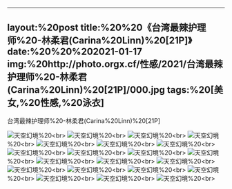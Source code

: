 ﻿---
layout:%20post
title:%20%20《台湾最辣护理师%20-林柔君(Carina%20Linn)%20[21P]》
date:%20%20%202021-01-17
img:%20http://photo.orgx.cf/性感/2021/台湾最辣护理师%20-林柔君(Carina%20Linn)%20[21P]/000.jpg
tags:%20[美女,%20性感,%20泳衣]
---

台湾最辣护理师%20-林柔君(Carina%20Linn)%20[21P]



![天空幻境](http://photo.orgx.cf/性感/2021/台湾最辣护理师%20-林柔君(Carina%20Linn)%20[21P]/001.jpg%20''天空幻境'')%20<br>
![天空幻境](http://photo.orgx.cf/性感/2021/台湾最辣护理师%20-林柔君(Carina%20Linn)%20[21P]/002.jpg%20''天空幻境'')%20<br>
![天空幻境](http://photo.orgx.cf/性感/2021/台湾最辣护理师%20-林柔君(Carina%20Linn)%20[21P]/003.jpg%20''天空幻境'')%20<br>
![天空幻境](http://photo.orgx.cf/性感/2021/台湾最辣护理师%20-林柔君(Carina%20Linn)%20[21P]/004.jpg%20''天空幻境'')%20<br>
![天空幻境](http://photo.orgx.cf/性感/2021/台湾最辣护理师%20-林柔君(Carina%20Linn)%20[21P]/005.jpg%20''天空幻境'')%20<br>
![天空幻境](http://photo.orgx.cf/性感/2021/台湾最辣护理师%20-林柔君(Carina%20Linn)%20[21P]/006.jpg%20''天空幻境'')%20<br>
![天空幻境](http://photo.orgx.cf/性感/2021/台湾最辣护理师%20-林柔君(Carina%20Linn)%20[21P]/007.jpg%20''天空幻境'')%20<br>
![天空幻境](http://photo.orgx.cf/性感/2021/台湾最辣护理师%20-林柔君(Carina%20Linn)%20[21P]/008.jpg%20''天空幻境'')%20<br>
![天空幻境](http://photo.orgx.cf/性感/2021/台湾最辣护理师%20-林柔君(Carina%20Linn)%20[21P]/009.jpg%20''天空幻境'')%20<br>
![天空幻境](http://photo.orgx.cf/性感/2021/台湾最辣护理师%20-林柔君(Carina%20Linn)%20[21P]/010.jpg%20''天空幻境'')%20<br>
![天空幻境](http://photo.orgx.cf/性感/2021/台湾最辣护理师%20-林柔君(Carina%20Linn)%20[21P]/011.jpg%20''天空幻境'')%20<br>
![天空幻境](http://photo.orgx.cf/性感/2021/台湾最辣护理师%20-林柔君(Carina%20Linn)%20[21P]/012.jpg%20''天空幻境'')%20<br>
![天空幻境](http://photo.orgx.cf/性感/2021/台湾最辣护理师%20-林柔君(Carina%20Linn)%20[21P]/013.jpg%20''天空幻境'')%20<br>
![天空幻境](http://photo.orgx.cf/性感/2021/台湾最辣护理师%20-林柔君(Carina%20Linn)%20[21P]/014.jpg%20''天空幻境'')%20<br>
![天空幻境](http://photo.orgx.cf/性感/2021/台湾最辣护理师%20-林柔君(Carina%20Linn)%20[21P]/015.jpg%20''天空幻境'')%20<br>
![天空幻境](http://photo.orgx.cf/性感/2021/台湾最辣护理师%20-林柔君(Carina%20Linn)%20[21P]/016.jpg%20''天空幻境'')%20<br>
![天空幻境](http://photo.orgx.cf/性感/2021/台湾最辣护理师%20-林柔君(Carina%20Linn)%20[21P]/017.jpg%20''天空幻境'')%20<br>
![天空幻境](http://photo.orgx.cf/性感/2021/台湾最辣护理师%20-林柔君(Carina%20Linn)%20[21P]/018.jpg%20''天空幻境'')%20<br>
![天空幻境](http://photo.orgx.cf/性感/2021/台湾最辣护理师%20-林柔君(Carina%20Linn)%20[21P]/019.jpg%20''天空幻境'')%20<br>
![天空幻境](http://photo.orgx.cf/性感/2021/台湾最辣护理师%20-林柔君(Carina%20Linn)%20[21P]/020.jpg%20''天空幻境'')%20<br>
![天空幻境](http://photo.orgx.cf/性感/2021/台湾最辣护理师%20-林柔君(Carina%20Linn)%20[21P]/021.jpg%20''天空幻境'')%20<br>